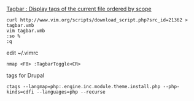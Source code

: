 
[Tagbar : Display tags of the current file ordered by scope](http://www.vim.org/scripts/script.php?script_id=3465)
```
curl http://www.vim.org/scripts/download_script.php?src_id=21362 > tagbar.vmb
vim tagbar.vmb 
:so % 
:q 
```

edit ~/.vimrc
```
nmap <F8> :TagbarToggle<CR> 
```

tags for Drupal
```
ctags --langmap=php:.engine.inc.module.theme.install.php --php-kinds=cdfi --languages=php --recurse
```
